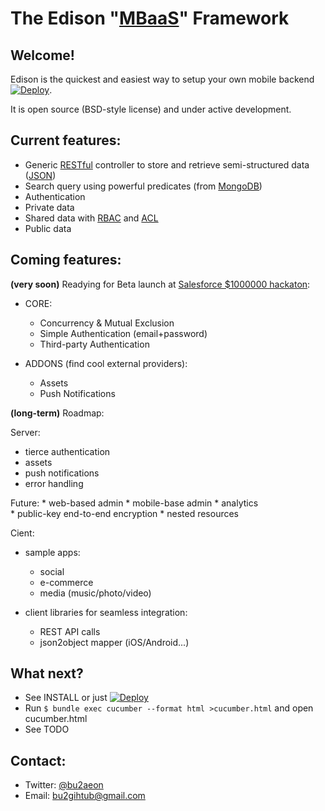 The Edison "[MBaaS](http://en.wikipedia.org/wiki/Mobile_Backend_as_a_service)" Framework
========================================================================================

Welcome!
--------

Edison is the quickest and easiest way to setup your own mobile backend [![Deploy](https://www.herokucdn.com/deploy/button.png)](https://heroku.com/deploy).

It is open source (BSD-style license) and under active development.

Current features:
-----------------
  * Generic [RESTful](http://en.wikipedia.org/wiki/Representational_state_transfer) controller to store and retrieve semi-structured data ([JSON](http://en.wikipedia.org/wiki/JSON))
  * Search query using powerful predicates (from [MongoDB](http://docs.mongodb.org/manual/reference/operator/query/))
  * Authentication
  * Private data
  * Shared data with [RBAC](http://en.wikipedia.org/wiki/Role-based_access_control) and [ACL](http://en.wikipedia.org/wiki/Access_control_list)
  * Public data

Coming features:
----------------

**(very soon)** Readying for Beta launch at [Salesforce $1000000 hackaton](https://developer.salesforce.com/million-dollar-hackathon):

  * CORE:
    - Concurrency & Mutual Exclusion
    - Simple Authentication (email+password)
    - Third-party Authentication 

  * ADDONS (find cool external providers):
    - Assets
    - Push Notifications

**(long-term)** Roadmap:

Server:

  * tierce authentication
  * assets
  * push notifications
  * error handling

  Future:
    * web-based admin
    * mobile-base admin
    * analytics	    
    * public-key end-to-end encryption
    * nested resources
  
Cient:

  * sample apps:
    - social
    - e-commerce
    - media (music/photo/video)

  * client libraries for seamless integration:
    - REST API calls
    - json2object mapper (iOS/Android...)

What next?
----------

* See INSTALL or just [![Deploy](https://www.herokucdn.com/deploy/button.png)](https://heroku.com/deploy)
* Run `$ bundle exec cucumber --format html >cucumber.html` and open cucumber.html
* See TODO

Contact:
--------

  * Twitter: [@bu2aeon](https://twitter.com/bu2aeon)
  * Email: bu2gihtub@gmail.com
